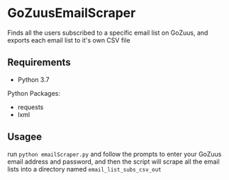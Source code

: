 # GoZuusEmailScraper
Finds all the users subscribed to a specific email list on GoZuus, and exports each email list to it's own CSV file


## Requirements
* Python 3.7

Python Packages:
* requests
* lxml

## Usagee
run `python emailScraper.py` and follow the prompts to enter your GoZuus email address and password, and then the script will scrape all the email lists into a directory named `email_list_subs_csv_out`
